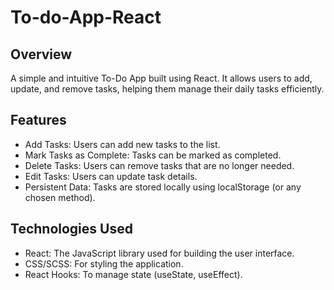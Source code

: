 # To-do-App-React
## Overview
A simple and intuitive To-Do App built using React. It allows users to add, update, and remove tasks, helping them manage their daily tasks efficiently.

## Features
- Add Tasks: Users can add new tasks to the list.
- Mark Tasks as Complete: Tasks can be marked as completed.
- Delete Tasks: Users can remove tasks that are no longer needed.
- Edit Tasks: Users can update task details.
- Persistent Data: Tasks are stored locally using localStorage (or any chosen method).
## Technologies Used
- React: The JavaScript library used for building the user interface.
- CSS/SCSS: For styling the application.
- React Hooks: To manage state (useState, useEffect).

